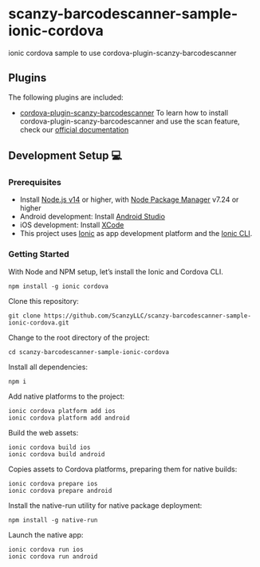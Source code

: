 # scanzy-barcodescanner-sample-ionic-cordova
ionic cordova sample to use cordova-plugin-scanzy-barcodescanner

## Plugins

The following plugins are included:

- [cordova-plugin-scanzy-barcodescanner](https://www.npmjs.com/package/cordova-plugin-scanzy-barcodescanner)
To learn how to install cordova-plugin-scanzy-barcodescanner and use the scan feature, check our [official documentation](https://developer.scanzy.com)

## Development Setup 💻

### Prerequisites

- Install [Node.js v14](https://nodejs.org) or higher, with [Node Package Manager](https://www.npmjs.com/get-npm) v7.24 or higher
- Android development: Install [Android Studio](https://developer.android.com/studio)
- iOS development: Install [XCode](https://apps.apple.com/de/app/xcode/id497799835?mt=12)
- This project uses [Ionic](https://ionicframework.com/) as app development platform and the [Ionic CLI](https://ionicframework.com/docs/cli).

### Getting Started

With Node and NPM setup, let’s install the Ionic and Cordova CLI.

```
npm install -g ionic cordova
```

Clone this repository:

```
git clone https://github.com/ScanzyLLC/scanzy-barcodescanner-sample-ionic-cordova.git
```

Change to the root directory of the project:

```
cd scanzy-barcodescanner-sample-ionic-cordova
```

Install all dependencies:

```
npm i
```

Add native platforms to the project:

```
ionic cordova platform add ios
ionic cordova platform add android
```

Build the web assets:

```
ionic cordova build ios
ionic cordova build android
```

Copies assets to Cordova platforms, preparing them for native builds:

```
ionic cordova prepare ios
ionic cordova prepare android

```

Install the native-run utility for native package deployment:
```
npm install -g native-run
```

Launch the native app:

```
ionic cordova run ios
ionic cordova run android
```
